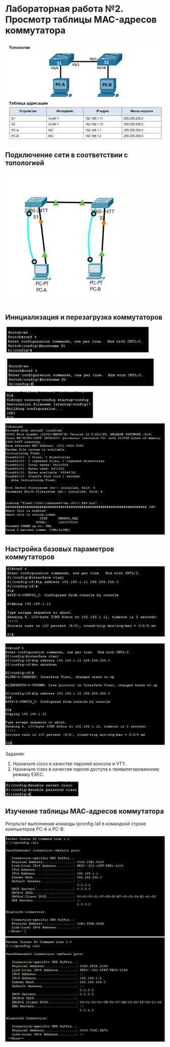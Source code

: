 # Лабораторная работа №2. Просмотр таблицы MAC-адресов коммутатора 
![alt text](https://raw.githubusercontent.com/rpv101101/OTUS-homework/main/lab2/img/2022-10-21%2016_17_10-Lab___View_the_Switch_MAC_Address_Table-1801-6952c3%20(2).docx%20-%20Word.png)
## Подключение сети в соответствии с топологией
![alt text](https://raw.githubusercontent.com/rpv101101/OTUS-homework/main/lab2/img/2022-10-22%2019_27_17-Cisco%20Packet%20Tracer%20-%20C__Users_user_Desktop_OTUS_lab2_lab2.pkt.png)
## Инициализация и перезагрузка коммутаторов
![alt text](https://raw.githubusercontent.com/rpv101101/OTUS-homework/main/lab2/img/2022-10-21%2017_37_22-PC-A.png)

![alt text](https://raw.githubusercontent.com/rpv101101/OTUS-homework/main/lab2/img/2022-10-21%2017_37_44-PC-B.png)

![alt text](https://raw.githubusercontent.com/rpv101101/OTUS-homework/main/lab2/img/2022-10-21%2017_51_59-PC-A.png)

![alt text](https://raw.githubusercontent.com/rpv101101/OTUS-homework/main/lab2/img/2022-10-21%2017_59_03-PC-A.png)

## Настройка базовых параметров коммутаторов

![alt text](https://raw.githubusercontent.com/rpv101101/OTUS-homework/main/lab2/img/2022-10-21%2017_55_16-PC-A.png)

![alt text](https://raw.githubusercontent.com/rpv101101/OTUS-homework/main/lab2/img/2022-10-21%2017_54_08-PC-B.png)

Задания:
1) Назначьте cisco в качестве паролей консоли и VTY.
2) Назначьте class в качестве пароля доступа к привилегированному режиму EXEC.

![alt text](https://raw.githubusercontent.com/rpv101101/OTUS-homework/main/lab2/img/2022-10-21%2017_50_38-PC-A.png)

## Изучение таблицы МАС-адресов коммутатора
Результат выполнения команды ipconfig /all в командной строке компьютеров PC-A и PC-B:

![alt text](https://raw.githubusercontent.com/rpv101101/OTUS-homework/main/lab2/img/2022-10-21%2018_01_43-PC-A.png)
![alt text](https://raw.githubusercontent.com/rpv101101/OTUS-homework/main/lab2/img/2022-10-21%2018_02_01-PC-B.png)
